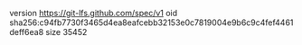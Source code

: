 version https://git-lfs.github.com/spec/v1
oid sha256:c94fb7730f3465d4ea8eafcebb32153e0c7819004e9b6c9c4fef4461deff6ea8
size 35452
